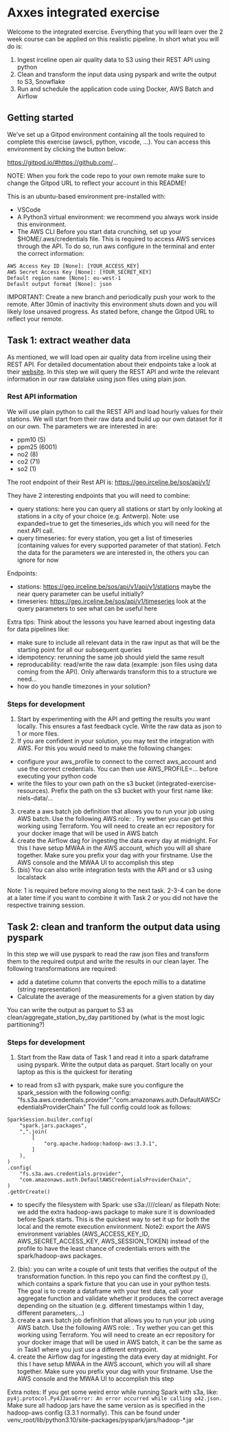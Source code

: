 # Axxes integrated exercise

Welcome to the integrated exercise. Everything that you will learn over the 2 week course can be applied on this realistic pipeline.
In short what you will do is:
1. Ingest irceline open air quality data to S3 using their REST API using python
2. Clean and transform the input data using pyspark and write the output to S3, Snowflake
3. Run and schedule the application code using Docker, AWS Batch and Airflow

## Getting started

We've set up a Gitpod environment containing all the tools required to complete this exercise (awscli, python, vscode, ...). You can access this environment by clicking the button below:

https://gitpod.io/#https://github.com/...

NOTE: When you fork the code repo to your own remote make sure to change the Gitpod URL to reflect your account in this README!

This is an ubuntu-based environment pre-installed with:

- VSCode
- A Python3 virtual environment: we recommend you always work inside this environment.
- The AWS CLI
Before you start data crunching, set up your $HOME/.aws/credentials file. This is required to access AWS services through the API. To do so, run aws configure in the terminal and enter the correct information:

```
AWS Access Key ID [None]: [YOUR_ACCESS_KEY]
AWS Secret Access Key [None]: [YOUR_SECRET_KEY]
Default region name [None]: eu-west-1
Default output format [None]: json
```
IMPORTANT: Create a new branch and periodically push your work to the remote. After 30min of inactivity this environment shuts down and you will likely lose unsaved progress. As stated before, change the Gitpod URL to reflect your remote.

## Task 1: extract weather data

As mentioned, we will load open air quality data from irceline using their REST API. For detailed documentation about their endpoints take a look at their [website](https://www.irceline.be/en/documentation/open-data). In this step we will query the REST API and write the relevant information in our raw datalake using json files using plain json.

### Rest API information
We will use plain python to call the REST API and load hourly values for their stations. We will start from their raw data and build up our own dataset for it on our own.
The parameters we are interested in are:
- ppm10 (5)
- ppm25 (6001)
- no2 (8)
- co2 (71)
- so2 (1)

The root endpoint of their Rest API is: https://geo.irceline.be/sos/api/v1/

They have 2 interesting endpoints that you will need to combine:
- query stations: here you can query all stations or start by only looking at stations in a city of your choice (e.g. Antwerp). Note: use expanded=true to get the timeseries_ids which you will need for the next API call.
- query timeseries: for every station, you get a list of timeseries (containing values for every supported parameter of that station). Fetch the data for the parameters we are interested in, the others you can ignore for now

Endpoints:
- stations: https://geo.irceline.be/sos/api/v1/api/v1/stations maybe the near query parameter can be useful initially?
- timeseries: https://geo.irceline.be/sos/api/v1/timeseries look at the query parameters to see what can be useful here

Extra tips:
Think about the lessons you have learned about ingesting data for data pipelines like:
- make sure to include all relevant data in the raw input as that will be the starting point for all our subsequent queries
- idempotency: rerunning the same job should yield the same result
- reproducability: read/write the raw data (example: json files using data coming from the API). Only afterwards transform this to a structure we need...
- how do you handle timezones in your solution?

### Steps for development

1. Start by experimenting with the API and getting the results you want locally. This ensures a fast feedback cycle. Write the raw data as json to 1 or more files.
2. If you are confident in your solution, you may test the integration with AWS. For this you would need to make the following changes:
- configure your aws_profile to connect to the correct aws_account and use the correct credentials. You can then use AWS_PROFILE=... before executing your python code
- write the files to your own path on the s3 bucket (integrated-exercise-resources). Prefix the path on the s3 bucket with your first name like: niels-data/...
3. create a aws batch job definition that allows you to run your job using AWS batch. Use the following AWS role: <TODO>. Try wether you can get this working using Terraform. You will need to create an ecr repository for your docker image that will be used in AWS batch
4. create the Airflow dag for ingesting the data every day at midnight. For this I have setup MWAA in the AWS account, which you will all share together. Make sure you prefix your dag with your firstname. Use the AWS console and the MWAA UI to accomplish this step
5. (bis) You can also write integration tests with the API and or s3 using localstack

Note: 1 is required before moving along to the next task. 2-3-4 can be done at a later time if you want to combine it with Task 2 or you did not have the respective training session.

## Task 2: clean and tranform the output data using pyspark
In this step we will use pyspark to read the raw json files and transform them to the required output and write the results in our clean layer.
The following transformations are required:
- add a datetime column that converts the epoch millis to a datatime (string representation)
- Calculate the average of the measurements for a given station by day

You can write the output as parquet to S3 as clean/aggregate_station_by_day partitioned by (what is the most logic partitioning?)

### Steps for development
1. Start from the Raw data of Task 1 and read it into a spark dataframe using pyspark. Write the output data as parquet. Start locally on your laptop as this is the quickest for iterating
- to read from s3 with pyspark, make sure you configure the spark_session with the following config: "fs.s3a.aws.credentials.provider":"com.amazonaws.auth.DefaultAWSCredentialsProviderChain"
The full config could look as follows:
```
SparkSession.builder.config(
    "spark.jars.packages",
    ",".join(
        [
            "org.apache.hadoop:hadoop-aws:3.3.1",
        ]
    ),
)
.config(
    "fs.s3a.aws.credentials.provider",
    "com.amazonaws.auth.DefaultAWSCredentialsProviderChain",
)
.getOrCreate()
```
- to specify the filesystem with Spark: use s3a://<bucket>/<firstname-data>/clean/<path> as filepath 
Note: we add the extra hadoop-aws package to make sure it is downloaded before Spark starts. This is the quickest way to set it up for both the local and the remote execution environment.
Note2: export the AWS environment variables (AWS_ACCESS_KEY_ID, AWS_SECRET_ACCESS_KEY, AWS_SESSION_TOKEN) instead of the profile to have the least chance of credentials errors with the spark/hadoop-aws packages.
2. (bis): you can write a couple of unit tests that verifies the output of the transformation function. In this repo you can find the conftest.py (<TODO>), which contains a spark fixture that you can use in your python tests. The goal is to create a dataframe with your test data, call your aggregate function and validate whether it produces the correct average depending on the situation (e.g. different timestamps within 1 day, different parameters,...)
3. create a aws batch job definition that allows you to run your job using AWS batch. Use the following AWS role: <TODO>. Try wether you can get this working using Terraform. You will need to create an ecr repository for your docker image that will be used in AWS batch, it can be the same as in Task1 where you just use a different entrypoint.
4. create the Airflow dag for ingesting the data every day at midnight. For this I have setup MWAA in the AWS account, which you will all share together. Make sure you prefix your dag with your firstname. Use the AWS console and the MWAA UI to accomplish this step

Extra notes:
If you get some weird error while running Spark with s3a, like: `py4j.protocol.Py4JJavaError: An error occurred while calling o42.json.`
Make sure all hadoop jars have the same version as is specified in the hadoop-aws config (3.3.1 normally). This can be found under venv_root/lib/python3.10/site-packages/pyspark/jars/hadoop-*.jar
